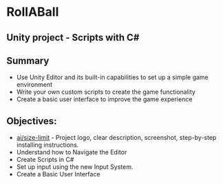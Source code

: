 # RollABall
## Unity project - Scripts with C#

## Summary
- Use Unity Editor and its built-in capabilities to set up a simple game environment
- Write your own custom scripts to create the game functionality
- Create a basic user interface to improve the game experience
  
## Objectives:
- [ai/size-limit](https://github.com/ai/size-limit#readme) - Project logo, clear description, screenshot, step-by-step installing instructions.
- Understand how to Navigate the Editor
- Create Scripts in C#
- Set up input using the new Input System.
- Create a Basic User Interface
  
  
